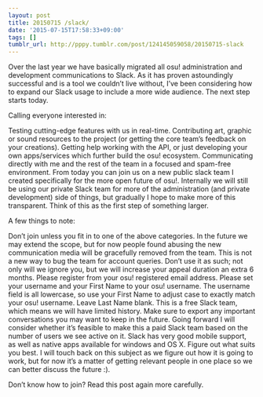 ```yaml
---
layout: post
title: 20150715 /slack/
date: '2015-07-15T17:58:33+09:00'
tags: []
tumblr_url: http://pppy.tumblr.com/post/124145059058/20150715-slack
---
```

Over the last year we have basically migrated all osu! administration and development communications to Slack. As it has proven astoundingly successful and is a tool we couldn’t live without, I’ve been considering how to expand our Slack usage to include a more wide audience. The next step starts today.




Calling everyone interested in:

Testing cutting-edge features with us in real-time.
Contributing art, graphic or sound resources to the project (or getting the core team’s feedback on your creations).
Getting help working with the API, or just developing your own apps/services which further build the osu! ecosystem.
Communicating directly with me and the rest of the team in a focused and spam-free environment.
From today you can join us on a new public slack team I created specifically for the more open future of osu!. Internally we will still be using our private Slack team for more of the administration (and private development) side of things, but gradually I hope to make more of this transparent. Think of this as the first step of something larger.

A few things to note:

Don’t join unless you fit in to one of the above categories. In the future we may extend the scope, but for now people found abusing the new communication media will be gracefully removed from the team.
This is not a new way to bug the team for account queries. Don’t use it as such; not only will we ignore you, but we will increase your appeal duration an extra 6 months.
Please register from your osu! registered email address.
Please set your username and your First Name to your osu! username. The username field is all lowercase, so use your First Name to adjust case to exactly match your osu! username. Leave Last Name blank.
This is a free Slack team, which means we will have limited history. Make sure to export any important conversations you may want to keep in the future. Going forward I will consider whether it’s feasible to make this a paid Slack team based on the number of users we see active on it.
Slack has very good mobile support, as well as native apps available for windows and OS X. Figure out what suits you best.
I will touch back on this subject as we figure out how it is going to work, but for now it’s a matter of getting relevant people in one place so we can better discuss the future :).

Don’t know how to join? Read this post again more carefully.
